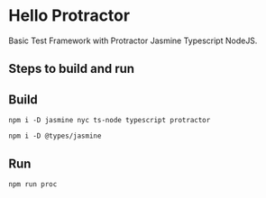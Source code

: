 # Hello Protractor
Basic Test Framework with Protractor Jasmine Typescript NodeJS.

Steps to build and run
----------------------
Build
-----
`npm i -D jasmine nyc ts-node typescript protractor`

`npm i -D @types/jasmine`

Run
---
`npm run proc`
